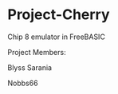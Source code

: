 Project-Cherry
==================

Chip 8 emulator in FreeBASIC

Project Members:

Blyss Sarania

Nobbs66


